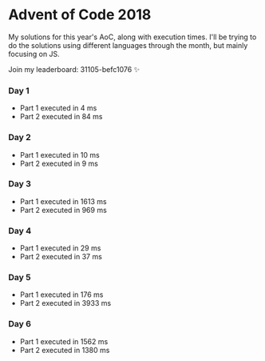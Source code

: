 # Advent of Code 2018
My solutions for this year's AoC, along with execution times. I'll be trying to do the solutions using different languages through the month, but mainly focusing on JS.

Join my leaderboard: 31105-befc1076 ✨

### Day 1
- Part 1 executed in 4 ms
- Part 2 executed in 84 ms

### Day 2
- Part 1 executed in 10 ms
- Part 2 executed in 9 ms

### Day 3
- Part 1 executed in 1613 ms
- Part 2 executed in 969 ms 

### Day 4
- Part 1 executed in 29 ms
- Part 2 executed in 37 ms

### Day 5
- Part 1 executed in 176 ms
- Part 2 executed in 3933 ms

### Day 6
- Part 1 executed in 1562 ms
- Part 2 executed in 1380 ms